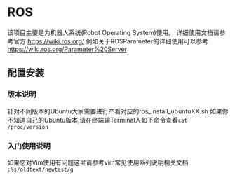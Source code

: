 # ROS
该项目主要是为机器人系统(Robot Operating System)使用。
详细使用文档请参考官方 https://wiki.ros.org/
例如关于ROSParameter的详细使用可以参考 <link>https://wiki.ros.org/Parameter%20Server</link>
## 配置安装
### 版本说明
针对不同版本的Ubuntu大家需要进行产看对应的ros_install_ubuntuXX.sh
如果你不知道自己的Ubuntu版本,请在终端输Terminal入如下命令查看`cat /proc/version`
### 入门使用说明
如果您对Vim使用有问题这里请参考vim常见使用系列说明相关文档
`:%s/oldtext/newtest/g`
